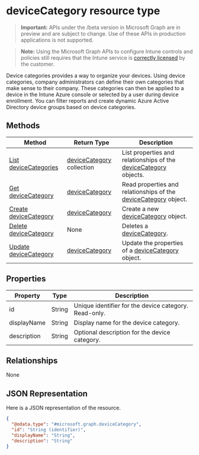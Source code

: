 ﻿# deviceCategory resource type

> **Important:** APIs under the /beta version in Microsoft Graph are in preview and are subject to change. Use of these APIs in production applications is not supported.

> **Note:** Using the Microsoft Graph APIs to configure Intune controls and policies still requires that the Intune service is [correctly licensed](https://go.microsoft.com/fwlink/?linkid=839381) by the customer.

Device categories provides a way to organize your devices. Using device categories, company administrators can define their own categories that make sense to their company. These categories can then be applied to a device in the Intune Azure console or selected by a user during device enrollment. You can filter reports and create dynamic Azure Active Directory device groups based on device categories.
## Methods
|Method|Return Type|Description|
|---|---|---|
|[List deviceCategories](../api/intune_onboarding_devicecategory_list.md)|[deviceCategory](../resources/intune_onboarding_devicecategory.md) collection|List properties and relationships of the [deviceCategory](../resources/intune_onboarding_devicecategory.md) objects.|
|[Get deviceCategory](../api/intune_onboarding_devicecategory_get.md)|[deviceCategory](../resources/intune_onboarding_devicecategory.md)|Read properties and relationships of the [deviceCategory](../resources/intune_onboarding_devicecategory.md) object.|
|[Create deviceCategory](../api/intune_onboarding_devicecategory_create.md)|[deviceCategory](../resources/intune_onboarding_devicecategory.md)|Create a new [deviceCategory](../resources/intune_onboarding_devicecategory.md) object.|
|[Delete deviceCategory](../api/intune_onboarding_devicecategory_delete.md)|None|Deletes a [deviceCategory](../resources/intune_onboarding_devicecategory.md).|
|[Update deviceCategory](../api/intune_onboarding_devicecategory_update.md)|[deviceCategory](../resources/intune_onboarding_devicecategory.md)|Update the properties of a [deviceCategory](../resources/intune_onboarding_devicecategory.md) object.|

## Properties
|Property|Type|Description|
|---|---|---|
|id|String|Unique identifier for the device category. Read-only.|
|displayName|String|Display name for the device category.|
|description|String|Optional description for the device category.|

## Relationships
None
## JSON Representation
Here is a JSON representation of the resource.
<!-- {
  "blockType": "resource",
  "keyProperty": "id",
  "@odata.type": "microsoft.graph.deviceCategory"
}
-->
```json
{
  "@odata.type": "#microsoft.graph.deviceCategory",
  "id": "String (identifier)",
  "displayName": "String",
  "description": "String"
}
```



